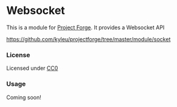 <!--- Content managed by Project Forge, see [projectforge.md] for details. -->
# Websocket

This is a module for [Project Forge](https://projectforge.dev). It provides a Websocket API

https://github.com/kyleu/projectforge/tree/master/module/socket

### License

Licensed under [CC0](https://creativecommons.org/publicdomain/zero/1.0)

### Usage

Coming soon!
